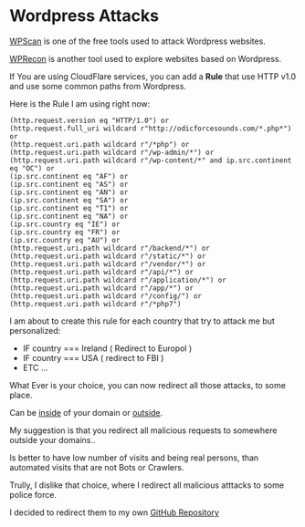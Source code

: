 # Wordpress Attacks

[WPScan](https://wpscan.com/wordpress-cli-scanner/) is one of the free tools used to attack Wordpress websites. 

[WPRecon](https://github.com/ffx64/wprecon) is another tool used to explore websites based on Wordpress. 

If You are using CloudFlare services, you can add a **Rule** that use HTTP v1.0 and use some common paths from Wordpress. 

Here is the Rule I am using right now: 

```
(http.request.version eq "HTTP/1.0") or 
(http.request.full_uri wildcard r"http://odicforcesounds.com/*.php*") or 
(http.request.uri.path wildcard r"/*php") or 
(http.request.uri.path wildcard r"/wp-admin/*") or 
(http.request.uri.path wildcard r"/wp-content/*" and ip.src.continent eq "OC") or 
(ip.src.continent eq "AF") or 
(ip.src.continent eq "AS") or 
(ip.src.continent eq "AN") or 
(ip.src.continent eq "SA") or 
(ip.src.continent eq "T1") or 
(ip.src.continent eq "NA") or 
(ip.src.country eq "IE") or 
(ip.src.country eq "FR") or 
(ip.src.country eq "AU") or 
(http.request.uri.path wildcard r"/backend/*") or 
(http.request.uri.path wildcard r"/static/*") or 
(http.request.uri.path wildcard r"/vendor/*") or 
(http.request.uri.path wildcard r"/api/*") or 
(http.request.uri.path wildcard r"/application/*") or 
(http.request.uri.path wildcard r"/app/*") or 
(http.request.uri.path wildcard r"/config/") or 
(http.request.uri.path wildcard r"/*php7")
```

I am about to create this rule for each country that try to attack me but personalized: 

- IF country === Ireland ( Redirect to Europol ) 
- IF country === USA ( redirect to FBI ) 
- ETC ... 

What Ever is your choice, you can now redirect all those attacks, to some place. 

Can be [inside](./mar.md) of your domain or [outside](./hard_decisions.md). 

My suggestion is that you redirect all malicious requests to somewhere outside your domains.. 

Is better to have low number of visits and being real persons, than automated visits that are not Bots or Crawlers. 

Trully, I dislike that choice, where I redirect all malicious atttacks to some police force.

I decided to redirect them to my own [GitHub Repository](https://github.com/odicforcesounds/)


